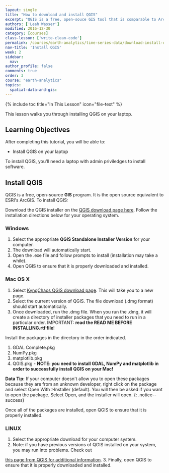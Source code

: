 ```yaml
---
layout: single
title: "How to download and install QGIS"
excerpt: "QGIS is a free, open-souce GIS tool that is comparable to ArcMap. This lesson walks through how to install QGIS on your computer."
authors: ['Leah Wasser']
modified: 2016-12-30
category: [courses]
class-lesson: ['write-clean-code']
permalink: /courses/earth-analytics/time-series-data/download-install-qgis/
nav-title: 'Install QGIS'
week: 2
sidebar:
  nav:
author_profile: false
comments: true
order: 3
course: "earth-analytics"
topics:
  spatial-data-and-gis:
---
```


{% include toc title="In This Lesson" icon="file-text" %}

This lesson walks you through installing QGIS on your laptop.

<div class='notice--success' markdown="1">

## <i class="fa fa-graduation-cap" aria-hidden="true"></i> Learning Objectives

After completing this tutorial, you will be able to:

* Install QGIS on your laptop

To install QGIS, you'll need a laptop with admin priviledges to install software.

</div>

## Install QGIS
QGIS is a free, open-source **GIS** program. It is the open source
equivalent to ESRI's ArcGIS. To install QGIS:

Download the QGIS installer on the
<a href="http://www.qgis.org/en/site/forusers/download.html" target="_blank">
QGIS download page here</a>. Follow the installation directions below for your
operating system.

### Windows

1. Select the appropriate **QGIS Standalone Installer Version** for your computer.
2. The download will automatically start.
3. Open the .exe file and follow prompts to install (installation may take a
while).
4. Open QGIS to ensure that it is properly downloaded and installed.

### Mac OS X

1. Select <a href="http://www.kyngchaos.com/software/qgis/" target="_blank">
KyngChaos QGIS download page</a>. This will take you to a new page.
2. Select the current version of QGIS. The file download (.dmg format) should
start automatically.
3. Once downloaded, run the .dmg file. When you run the .dmg, it will create a
directory of installer packages that you need to run in a particular order.
IMPORTANT: **read the READ ME BEFORE INSTALLING.rtf file**!

Install the packages in the directory in the order indicated.

1. GDAL Complete.pkg
2. NumPy.pkg
3. matplotlib.pkg
4. QGIS.pkg - **NOTE: you need to install GDAL, NumPy and matplotlib in order to
  successfully install QGIS on your Mac!**

<i class="fa fa-star"></i> **Data Tip:** If your computer doesn't allow you to
open these packages because they are from an unknown developer, right click on
the package and select Open With >Installer (default). You will then be asked
if you want to open the package. Select Open, and the installer will open.
{: .notice--success}

Once all of the packages are installed, open QGIS to ensure that it is properly
installed.

### LINUX

1. Select the appropriate download for your computer system.
2. Note: if you have previous versions of QGIS installed on your system, you may
run into problems. Check out
<a href="https://www.qgis.org/en/site/forusers/alldownloads.html" target="_blank">
this page from QGIS for additional information</a>.
3. Finally, open QGIS to ensure that it is properly downloaded and installed.
